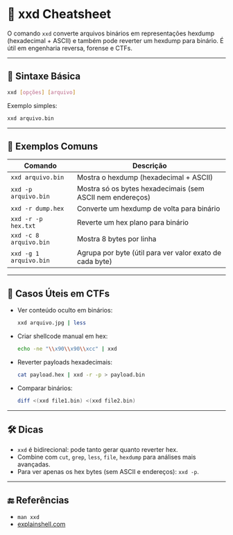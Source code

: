 # 🧬 xxd Cheatsheet

O comando `xxd` converte arquivos binários em representações hexdump (hexadecimal + ASCII) e também pode reverter um hexdump para binário. É útil em engenharia reversa, forense e CTFs.

---

## 📌 Sintaxe Básica

```bash
xxd [opções] [arquivo]
```

Exemplo simples:

```bash
xxd arquivo.bin
```

---

## 🔧 Exemplos Comuns

| Comando                     | Descrição                                                   |
|-----------------------------|--------------------------------------------------------------|
| `xxd arquivo.bin`           | Mostra o hexdump (hexadecimal + ASCII)                      |
| `xxd -p arquivo.bin`        | Mostra só os bytes hexadecimais (sem ASCII nem endereços)   |
| `xxd -r dump.hex`           | Converte um hexdump de volta para binário                   |
| `xxd -r -p hex.txt`         | Reverte um hex plano para binário                           |
| `xxd -c 8 arquivo.bin`      | Mostra 8 bytes por linha                                    |
| `xxd -g 1 arquivo.bin`      | Agrupa por byte (útil para ver valor exato de cada byte)    |

---

## 🧪 Casos Úteis em CTFs

- Ver conteúdo oculto em binários:

  ```bash
  xxd arquivo.jpg | less
  ```

- Criar shellcode manual em hex:

  ```bash
  echo -ne "\\x90\\x90\\xcc" | xxd
  ```

- Reverter payloads hexadecimais:

  ```bash
  cat payload.hex | xxd -r -p > payload.bin
  ```

- Comparar binários:

  ```bash
  diff <(xxd file1.bin) <(xxd file2.bin)
  ```

---

## 🛠 Dicas

- `xxd` é bidirecional: pode tanto gerar quanto reverter hex.
- Combine com `cut`, `grep`, `less`, `file`, `hexdump` para análises mais avançadas.
- Para ver apenas os hex bytes (sem ASCII e endereços): `xxd -p`.

---

## 🔚 Referências

- `man xxd`
- [explainshell.com](https://explainshell.com/)
